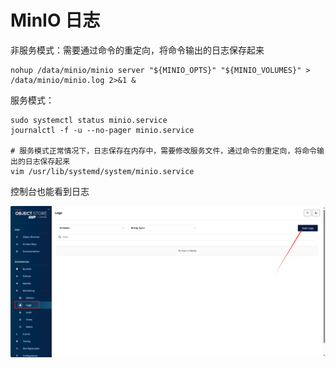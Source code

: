 # MinIO 日志

非服务模式：需要通过命令的重定向，将命令输出的日志保存起来

```shell
nohup /data/minio/minio server "${MINIO_OPTS}" "${MINIO_VOLUMES}" > /data/minio/minio.log 2>&1 &
```

服务模式：

```shell
sudo systemctl status minio.service
journalctl -f -u --no-pager minio.service

# 服务模式正常情况下，日志保存在内存中，需要修改服务文件，通过命令的重定向，将命令输出的日志保存起来
vim /usr/lib/systemd/system/minio.service
```

控制台也能看到日志

<img src="https://raw.githubusercontent.com/GIT-GAZZ/typora-cloud-image/master/image/image-20241011143702961-e95f579042d528654df57cdf115fe60c.png" alt="image-20241011143702961" style="zoom:50%;" />